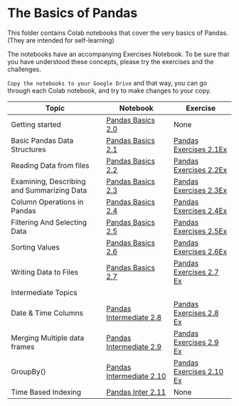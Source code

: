 
# The Basics of Pandas

This folder contains Colab notebooks that cover the very basics of Pandas. (They are intended for self-learning)

The notebooks have an accompanying Exercises Notebook. To be sure that you have understood these concepts, 
please try the exercises and the challenges.

`Copy the notebooks to your Google Drive` and that way, you can go through each Colab notebook, and try to make changes to your copy.



| Topic  	                | Notebook  	| Exercise  	|
|---	                    |---	|---	|
| Getting started  	        | [Pandas Basics 2.0](Pandas_Basics_2_0_Getting_Started.ipynb)  	|   None                    	|
| Basic Pandas Data Structures  	| [Pandas Basics 2.1](Pandas_Basics_2_1_Data_Structures.ipynb)  	| [Pandas Exercises 2.1Ex](Pandas_Exercise_2_1_Exer_Series_and_DataFrames.ipynb)|
| Reading Data from files        	| [Pandas Basics 2.2](Pandas_Basics_2_2_Reading_Files.ipynb)  	| [Pandas Exercises 2.2Ex](Pandas_Exercise_2_2_Exer_Reading_Files.ipynb)|
| Examining, Describing and Summarizing Data  	| [Pandas Basics 2.3](Pandas_Basics_2_3_Exploring_Data.ipynb)  	| [Pandas Exercises 2.3Ex](Pandas_Exercise_2_3_Exer_Quick_Exploration_NBA_Games.ipynb)|
| Column Operations in Pandas  	        | [Pandas Basics 2.4](Pandas_Basics_2_4_Column_Operations.ipynb)  	| [Pandas Exercises 2.4Ex](Pandas_Exercise_2_4_Exer_Column_Operations.ipynb)|
| Filtering And Selecting Data  	| [Pandas Basics 2.5](Pandas_Basics_2_5_Filtering_Data.ipynb)  	| [Pandas Exercises 2.5Ex](Pandas_Exercise_2_5_Exer_Filtering_Data.ipynb)|
| Sorting Values      	| [Pandas Basics 2.6](Pandas_Basics_2_6_Sorting.ipynb)  	| [Pandas Exercises 2.6Ex](Pandas_Exercise_2_6_Exer_Sorting.ipynb) |
| Writing Data to Files     	| [Pandas Basics 2.7](Pandas_Basics_2_7_Writing_to_Files.ipynb) | [Pandas Exercises 2.7 Ex](Pandas_Exercise_2_7_Exer_Writing_to_Files.ipynb)  	| 
| Intermediate Topics | |
| Date & Time Columns     	| [Pandas Intermediate 2.8](Pandas_Intermediate_2_8_Dates_and_Time.ipynb)| [Pandas Exercises 2.8 Ex](Pandas_Exercise_2_8_Exer_Date_and_Time.ipynb)  	| 
| Merging Multiple data frames     	| [Pandas Intermediate 2.9](Pandas_Intermediate_2_9_Merging_DataFrames.ipynb)  	| [Pandas Exercises 2.9 Ex](Pandas_Exercise_2_9_Exer_Merging_Dataframes.ipynb)  	|
| GroupBy()     	| [Pandas Intermediate 2.10](Pandas_Intermediate_2_10_GroupBy.ipynb)  	| [Pandas Exercises 2.10 Ex](Pandas_Exercise_2_10_Exer_Groupby.ipynb)  	|
| Time Based Indexing     	| [Pandas Inter 2.11](Pandas_Intermediate_2_11_Time_Based_Index.ipynb)	| None  	| 
